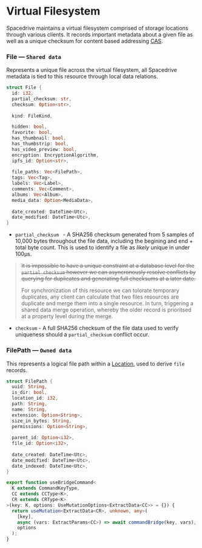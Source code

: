 # Virtual Filesystem

Spacedrive maintains a virtual filesystem comprised of storage locations through various clients. It records important metadata about a given file as well as a unique checksum for content based addressing [CAS]().



### File — `Shared data`

Represents a unique file across the virtual filesystem, all Spacedrive metadata is tied to this resource through local data relations. 

```rust
struct File {
  id: i32,
  partial_checksum: str,
  checksum: Option<str>,
  
  kind: FileKind,

  hidden: bool,
  favorite: bool,
  has_thumbnail: bool,
  has_thumbstrip: bool,
  has_video_preview: bool,
  encryption: EncryptionAlgorithm,
  ipfs_id: Option<str>,
  
  file_paths: Vec<FilePath>,
  tags: Vec<Tag>,
  labels: Vec<Label>,
  comments: Vec<Comment>,
  albums: Vec<Album>,
  media_data: Option<MediaData>,
  
  date_created: DateTime<Utc>,
  date_modified: DateTime<Utc>,
}
```

- `partial_checksum ` - A SHA256 checksum generated from 5 samples of 10,000 bytes throughout the file data, including the begining and end + total byte count. This is used to identify a file as *likely* unique in under 100µs. 

> ~~It is impossible to have a unique constraint at a database level for the `partial_checksum` however we can asyncronously resolve conflicts by querying for duplicates and generating full checksums at a later date.~~
>
> For synchronization of this resource we can tolorate temporary duplicates, any client can calculate that two files resources are duplicate and merge them into a single resource. In turn, triggering a shared data merge operation, whereby the older record is prioritsed at a property level during the merge.

- `checksum` - A full SHA256 checksum of the file data used to verify uniqueness should a `partial_checksum` conflict occur.



### FilePath — `Owned data`

This represents a logical file path within a [Location](), used to derive `file` records.

```rust
struct FilePath {
  uuid: String,
  is_dir: bool,
  location_id: i32,
  path: String,
  name: String,
  extension: Option<String>,
  size_in_bytes: String,
  permissions: Option<String>,
  
  parent_id: Option<i32>,
  file_id: Option<i32>,
  
  date_created: DateTime<Utc>,
  date_modified: DateTime<Utc>,
  date_indexed: DateTime<Utc>,
}
```



```typescript
export function useBridgeCommand<
  K extends CommandKeyType,
  CC extends CCType<K>,
  CR extends CRType<K>
>(key: K, options: UseMutationOptions<ExtractData<CC>> = {}) {
  return useMutation<ExtractData<CR>, unknown, any>(
    [key],
    async (vars: ExtractParams<CC>) => await commandBridge(key, vars),
    options
  );
}
```



